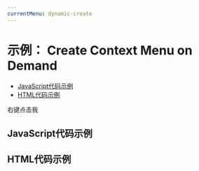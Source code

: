 ```yaml
---
currentMenu: dynamic-create 
---
```


# 示例： Create Context Menu on Demand

<!-- START doctoc generated TOC please keep comment here to allow auto update -->
<!-- DON'T EDIT THIS SECTION, INSTEAD RE-RUN doctoc TO UPDATE -->


- [JavaScript代码示例](#example-code)
- [HTML代码示例](#example-html)

<!-- END doctoc generated TOC please keep comment here to allow auto update -->

<span class="context-menu-one btn btn-neutral">右键点击我</span>

## JavaScript代码示例

<script type="text/javascript" class="showcase">
$(function(){
    $.contextMenu({
        selector: '.context-menu-one', 
        build: function($trigger, e) {
            // this callback is executed every time the menu is to be shown
            // its results are destroyed every time the menu is hidden
            // e is the original contextmenu event, containing e.pageX and e.pageY (amongst other data)
            return {
                callback: function(key, options) {
                    var m = "clicked: " + key;
                    window.console && console.log(m) || alert(m); 
                },
                items: {
                    "edit": {name: "编辑", icon: "edit"},
                    "cut": {name: "剪切", icon: "cut"},
                    "copy": {name: "复制", icon: "copy"},
                    "paste": {name: "粘贴", icon: "paste"},
                    "delete": {name: "删除", icon: "delete"},
                    "sep1": "---------",
                    "quit": {name: "退出", icon: function($element, key, item){ return 'context-menu-icon context-menu-icon-quit'; }}
                }
            };
        }
    });
});
</script>

## HTML代码示例
<div style="display:none;" class="showcase" data-showcase-import=".context-menu-one"></div>
